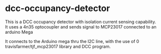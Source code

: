# dcc-occupancy-detector


This is a DCC occupancy detector with isolation current sensing capability.
It uses a 4n35 optocoupler and sends signal to MCP23017 connected to an arduino Mega

It connects to the Arduino mega thru the I2C line, with the use of 0 
travisfarmer/tjf_mcp23017 library and DCC program.
